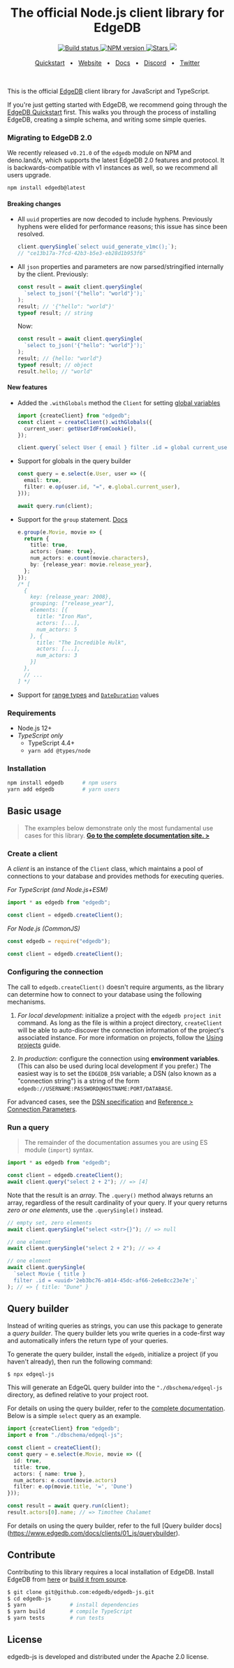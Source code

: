<div align="center">
  <h1>The official Node.js client library for EdgeDB</h1>

  <a href="https://github.com/edgedb/edgedb-js/actions" rel="nofollow">
    <img src="https://github.com/edgedb/edgedb-js/actions/workflows/tests.yml/badge.svg?event=push&branch=master" alt="Build status">
  </a>
  <a href="https://www.npmjs.com/package/edgedb" rel="nofollow">
    <img src="https://img.shields.io/npm/v/edgedb" alt="NPM version">
  </a>
  <a href="https://github.com/edgedb/edgedb" rel="nofollow">
    <img src="https://img.shields.io/github/stars/edgedb/edgedb" alt="Stars">
  </a>
  <a href="https://github.com/edgedb/edgedb/blob/master/LICENSE">
    <img src="https://img.shields.io/badge/license-Apache%202.0-blue" />
  </a>
  <br />
  <br />
  <a href="https://www.edgedb.com/docs/guides/quickstart">Quickstart</a>
  <span>&nbsp;&nbsp;•&nbsp;&nbsp;</span>
  <a href="https://www.edgedb.com">Website</a>
  <span>&nbsp;&nbsp;•&nbsp;&nbsp;</span>
  <a href="https://www.edgedb.com/docs/clients/01_js/index">Docs</a>
  <span>&nbsp;&nbsp;•&nbsp;&nbsp;</span>
  <a href="https://discord.gg/umUueND6ag">Discord</a>
  <span>&nbsp;&nbsp;•&nbsp;&nbsp;</span>
  <a href="https://twitter.com/edgedatabase">Twitter</a>
  <br />

</div>

<br />
<br />

This is the official [EdgeDB](https://github.com/edgedb/edgedb) client library
for JavaScript and TypeScript.

If you're just getting started with EdgeDB, we recommend going through the
[EdgeDB Quickstart](https://www.edgedb.com/docs/quickstart) first. This walks
you through the process of installing EdgeDB, creating a simple schema, and
writing some simple queries.

### Migrating to EdgeDB 2.0

We recently released `v0.21.0` of the `edgedb` module on NPM and deno.land/x,
which supports the latest EdgeDB 2.0 features and protocol. It is
backwards-compatible with v1 instances as well, so we recommend all users
upgrade.

```bash
npm install edgedb@latest
```

#### Breaking changes

- All `uuid` properties are now decoded to include hyphens. Previously hyphens were elided for performance reasons; this issue has since been resolved.

  ```ts
  client.querySingle(`select uuid_generate_v1mc();`);
  // "ce13b17a-7fcd-42b3-b5e3-eb28d1b953f6"
  ```

- All `json` properties and parameters are now parsed/stringified internally by the client. Previously:

  ```ts
  const result = await client.querySingle(
    `select to_json('{"hello": "world"}');`
  );
  result; // '{"hello": "world"}'
  typeof result; // string
  ```

  Now:

  ```ts
  const result = await client.querySingle(
    `select to_json('{"hello": "world"}');`
  );
  result; // {hello: "world"}
  typeof result; // object
  result.hello; // "world"
  ```

#### New features

- Added the `.withGlobals` method the `Client` for setting [global variables](/docs/datamodel/globals)

  ```ts
  import {createClient} from "edgedb";
  const client = createClient().withGlobals({
    current_user: getUserIdFromCookie(),
  });

  client.query(`select User { email } filter .id = global current_user;`);
  ```

- Support for globals in the query builder

  ```ts
  const query = e.select(e.User, user => ({
    email: true,
    filter: e.op(user.id, "=", e.global.current_user),
  }));

  await query.run(client);
  ```

- Support for the `group` statement. [Docs](/docs/clients/js/group)

  ```ts
  e.group(e.Movie, movie => {
    return {
      title: true,
      actors: {name: true},
      num_actors: e.count(movie.characters),
      by: {release_year: movie.release_year},
    };
  });
  /* [
    {
      key: {release_year: 2008},
      grouping: ["release_year"],
      elements: [{
        title: "Iron Man",
        actors: [...],
        num_actors: 5
      }, {
        title: "The Incredible Hulk",
        actors: [...],
        num_actors: 3
      }]
    },
    // ...
  ] */
  ```

- Support for [range types](/docs/datamodel/primitives#ranges) and [`DateDuration`](/docs/stdlib/datetime#type::cal::date_duration) values

### Requirements

- Node.js 12+
- _TypeScript only_
  - TypeScript 4.4+
  - `yarn add @types/node`

### Installation

```bash
npm install edgedb      # npm users
yarn add edgedb         # yarn users
```

## Basic usage

> The examples below demonstrate only the most fundamental use cases for this
> library. **[Go to the complete documentation site. >](https://www.edgedb.com/docs/clients/01_js/index)**

### Create a client

A _client_ is an instance of the `Client` class, which maintains a pool of
connections to your database and provides methods for executing queries.

_For TypeScript (and Node.js+ESM)_

```ts
import * as edgedb from "edgedb";

const client = edgedb.createClient();
```

_For Node.js (CommonJS)_

```js
const edgedb = require("edgedb");

const client = edgedb.createClient();
```

### Configuring the connection

The call to `edgedb.createClient()` doesn't require arguments, as the library
can determine how to connect to your database using the following mechanisms.

1. _For local development_: initialize a project with the `edgedb project init`
   command. As long as the file is within a project directory, `createClient`
   will be able to auto-discover the connection information of the project's
   associated instance. For more information on projects, follow the
   [Using projects](https://www.edgedb.com/docs/guides/projects) guide.

2. _In production_: configure the connection using **environment variables**.
   (This can also be used during local development if you prefer.) The easiest
   way is to set the `EDGEDB_DSN` variable; a DSN (also known as a "connection
   string") is a string of the form
   `edgedb://USERNAME:PASSWORD@HOSTNAME:PORT/DATABASE`.

For advanced cases, see the
[DSN specification](https://www.edgedb.com/docs/reference/dsn) and
[Reference > Connection Parameters](https://www.edgedb.com/docs/reference/connection).

### Run a query

> The remainder of the documentation assumes you are using ES module (`import`)
> syntax.

```ts
import * as edgedb from "edgedb";

const client = edgedb.createClient();
await client.query("select 2 + 2"); // => [4]
```

Note that the result is an _array_. The `.query()` method always returns an
array, regardless of the result cardinality of your query. If your query
returns _zero or one elements_, use the `.querySingle()` instead.

```ts
// empty set, zero elements
await client.querySingle("select <str>{}"); // => null

// one element
await client.querySingle("select 2 + 2"); // => 4

// one element
await client.querySingle(
  `select Movie { title }
  filter .id = <uuid>'2eb3bc76-a014-45dc-af66-2e6e8cc23e7e';`
); // => { title: "Dune" }
```

## Query builder

Instead of writing queries as strings, you can use this package to generate a
_query builder_. The query builder lets you write queries in a code-first way
and automatically infers the return type of your queries.

To generate the query builder, install the `edgedb`, initialize a project (if
you haven't already), then run the following command:

```sh
$ npx edgeql-js
```

This will generate an EdgeQL query builder into the `"./dbschema/edgeql-js`
directory, as defined relative to your project root.

For details on using the query builder, refer to the [complete documentation](https://www.edgedb.com/docs/clients/01_js/generation). Below is a simple
`select` query as an example.

```ts
import {createClient} from "edgedb";
import e from "./dbschema/edgeql-js";

const client = createClient();
const query = e.select(e.Movie, movie => ({
  id: true,
  title: true,
  actors: { name: true },
  num_actors: e.count(movie.actors)
  filter: e.op(movie.title, '=', 'Dune')
}));

const result = await query.run(client);
result.actors[0].name; // => Timothee Chalamet
```

For details on using the query builder, refer to the full [Query builder docs]
(https://www.edgedb.com/docs/clients/01_js/querybuilder).

## Contribute

Contributing to this library requires a local installation of EdgeDB. Install
EdgeDB from [here](https://www.edgedb.com/download) or
[build it from source](https://www.edgedb.com/docs/reference/dev).

```bash
$ git clone git@github.com:edgedb/edgedb-js.git
$ cd edgedb-js
$ yarn              # install dependencies
$ yarn build        # compile TypeScript
$ yarn tests        # run tests
```

## License

edgedb-js is developed and distributed under the Apache 2.0 license.
